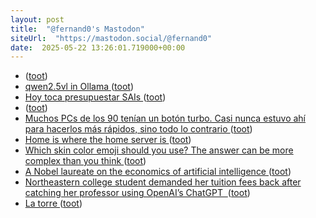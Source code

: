```yaml
---
layout: post
title:  "@fernand0's Mastodon"
siteUrl:  "https://mastodon.social/@fernand0"
date:  2025-05-22 13:26:01.719000+00:00
---
```

*  [ ](https://social.arroutaflix.com/@xesfur) ([toot](https://mastodon.social/@fernand0/114551708825129234))
*  [qwen2.5vl in Ollama ](https://simonwillison.net/2025/May/18/qwen25vl-in-ollama) ([toot](https://mastodon.social/@fernand0/114551618356037281))
*  [Hoy toca presupuestar SAIs ](https://changlonet.com/blog/hoy-toca-presupuestar-sais) ([toot](https://mastodon.social/@fernand0/114551551430111966))
*  [ ](https://rda.komintern.work/@jngorria) ([toot](https://mastodon.social/@fernand0/114551471936542422))
*  [Muchos PCs de los 90 tenían un botón turbo. Casi nunca estuvo ahí para hacerlos más rápidos, sino todo lo contrario ](https://www.genbeta.com/sistemas-operativos/muchos-pcs-90-tenian-boton-turbo-casi-nunca-estuvo-ahi-para-hacerlos-rapidos-sino-todo-contrari) ([toot](https://mastodon.social/@fernand0/114551228626628954))
*  [Home is where the home server is ](https://ounapuu.ee/posts/2025/05/15/home) ([toot](https://mastodon.social/@fernand0/114551027478840705))
*  [Which skin color emoji should you use? The answer can be more complex than you think  ](https://www.npr.org/2022/02/09/1078977416/race-chat-emoji-skin-tone-colors) ([toot](https://mastodon.social/@fernand0/114550734270484292))
*  [A Nobel laureate on the economics of artificial intelligence ](https://www.technologyreview.com/2025/02/25/1111207/a-nobel-laureate-on-the-economics-of-artificial-intelligence) ([toot](https://mastodon.social/@fernand0/114550549818917195))
*  [Northeastern college student demanded her tuition fees back after catching her professor using OpenAI’s ChatGPT  ](https://fortune.com/2025/05/15/chatgpt-openai-northeastern-college-student-tuition-fees-back-catching-professor) ([toot](https://mastodon.social/@fernand0/114548966538875927))
*  [La torre ](https://www.flickr.com/photos/fernand0/54527334788) ([toot](https://mastodon.social/@fernand0/114548950513542845))
